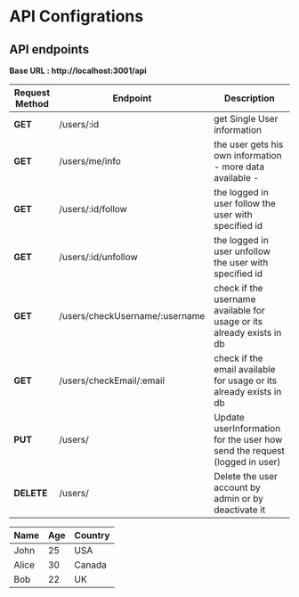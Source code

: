 # API Configrations

## API endpoints

**Base URL : http://localhost:3001/api** 

| Request Method | Endpoint    |  Description |
|----------------|-------------|--------------|
| **GET** | /users/:id | get Single User information |
| **GET** | /users/me/info | the user gets his own information - more data available - |
| **GET** | /users/:id/follow | the logged in user follow the user with specified id |
| **GET** | /users/:id/unfollow | the logged in user unfollow the user with specified id |
| **GET** | /users/checkUsername/:username | check if the username available for usage or its already exists in db|
| **GET** | /users/checkEmail/:email | check if the email available for usage or its already exists in db |
| **PUT** | /users/ | Update userInformation for the user how send the request (logged in user) |
| **DELETE** | /users/ | Delete the user account by admin or by deactivate it |

| Name     | Age | Country |
|----------|-----|---------|
| John     | 25  | USA     |
| Alice    | 30  | Canada  |
| Bob      | 22  | UK      |
